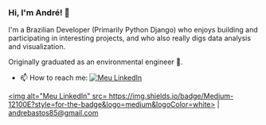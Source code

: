 ### Hi, I'm André! 👋

I'm a Brazilian Developer (Primarily Python Django) who enjoys building and participating in interesting projects, and who also really digs data analysis and visualization.

Originally graduated as an environmental engineer 🌱.

- 📫 How to reach me: <a href="https://www.linkedin.com/in/andrepombo/" target="_blank"><img alt="Meu LinkedIn" src="https://img.shields.io/badge/-LinkedIn-%230077B5?style=for-the-badge&logo=linkedin&logoColor=white"></a>

<a href="https://medium.com/@andrepombo" target="_blank"><img alt="Meu LinkedIn" src=
https://img.shields.io/badge/Medium-12100E?style=for-the-badge&logo=medium&logoColor=white></a>
                      | andrebastos85@gmail.com 






